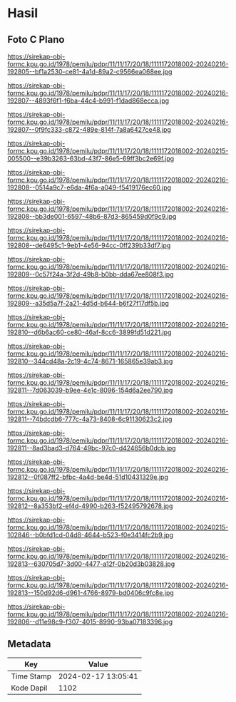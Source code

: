 # Hasil

## Foto C Plano

https://sirekap-obj-formc.kpu.go.id/1978/pemilu/pdpr/11/11/17/20/18/1111172018002-20240216-192805--bf1a2530-ce81-4a1d-89a2-c9566ea068ee.jpg

https://sirekap-obj-formc.kpu.go.id/1978/pemilu/pdpr/11/11/17/20/18/1111172018002-20240216-192807--4893f6f1-f6ba-44c4-b991-f1dad868ecca.jpg

https://sirekap-obj-formc.kpu.go.id/1978/pemilu/pdpr/11/11/17/20/18/1111172018002-20240216-192807--0f9fc333-c872-489e-814f-7a8a6427ce48.jpg

https://sirekap-obj-formc.kpu.go.id/1978/pemilu/pdpr/11/11/17/20/18/1111172018002-20240215-005500--e39b3263-63bd-43f7-86e5-69ff3bc2e69f.jpg

https://sirekap-obj-formc.kpu.go.id/1978/pemilu/pdpr/11/11/17/20/18/1111172018002-20240216-192808--0514a9c7-e6da-4f6a-a049-f5419176ec60.jpg

https://sirekap-obj-formc.kpu.go.id/1978/pemilu/pdpr/11/11/17/20/18/1111172018002-20240216-192808--bb3de001-6597-48b6-87d3-865459d0f9c9.jpg

https://sirekap-obj-formc.kpu.go.id/1978/pemilu/pdpr/11/11/17/20/18/1111172018002-20240216-192808--de6495c1-9eb1-4e56-94cc-0ff239b33df7.jpg

https://sirekap-obj-formc.kpu.go.id/1978/pemilu/pdpr/11/11/17/20/18/1111172018002-20240216-192809--0c57f24a-3f2d-49b8-b0bb-dda67ee808f3.jpg

https://sirekap-obj-formc.kpu.go.id/1978/pemilu/pdpr/11/11/17/20/18/1111172018002-20240216-192809--a35d5a7f-2a21-4d5d-b644-b6f27f17df5b.jpg

https://sirekap-obj-formc.kpu.go.id/1978/pemilu/pdpr/11/11/17/20/18/1111172018002-20240216-192810--d6b6ac60-ce80-46af-8cc6-3899fd51d221.jpg

https://sirekap-obj-formc.kpu.go.id/1978/pemilu/pdpr/11/11/17/20/18/1111172018002-20240216-192810--344cd48a-2c19-4c74-8671-165865e39ab3.jpg

https://sirekap-obj-formc.kpu.go.id/1978/pemilu/pdpr/11/11/17/20/18/1111172018002-20240216-192811--7d063039-b9ee-4e1c-8096-154d6a2ee790.jpg

https://sirekap-obj-formc.kpu.go.id/1978/pemilu/pdpr/11/11/17/20/18/1111172018002-20240216-192811--74bdcdb6-777c-4a73-8408-6c91130623c2.jpg

https://sirekap-obj-formc.kpu.go.id/1978/pemilu/pdpr/11/11/17/20/18/1111172018002-20240216-192811--8ad3bad3-d764-49bc-97c0-d424656b0dcb.jpg

https://sirekap-obj-formc.kpu.go.id/1978/pemilu/pdpr/11/11/17/20/18/1111172018002-20240216-192812--0f087ff2-bfbc-4a4d-be4d-51d10431329e.jpg

https://sirekap-obj-formc.kpu.go.id/1978/pemilu/pdpr/11/11/17/20/18/1111172018002-20240216-192812--8a353bf2-ef4d-4990-b263-f52495792678.jpg

https://sirekap-obj-formc.kpu.go.id/1978/pemilu/pdpr/11/11/17/20/18/1111172018002-20240215-102846--b0bfd1cd-04d8-4644-b523-f0e3414fc2b9.jpg

https://sirekap-obj-formc.kpu.go.id/1978/pemilu/pdpr/11/11/17/20/18/1111172018002-20240216-192813--630705d7-3d00-4477-a12f-0b20d3b03828.jpg

https://sirekap-obj-formc.kpu.go.id/1978/pemilu/pdpr/11/11/17/20/18/1111172018002-20240216-192813--150d92d6-d961-4766-8979-bd0406c9fc8e.jpg

https://sirekap-obj-formc.kpu.go.id/1978/pemilu/pdpr/11/11/17/20/18/1111172018002-20240216-192806--d11e98c9-f307-4015-8990-93ba07183396.jpg


## Metadata

| Key        | Value               |
| ---------- | ------------------- |
| Time Stamp | 2024-02-17 13:05:41 |
| Kode Dapil | 1102                |



